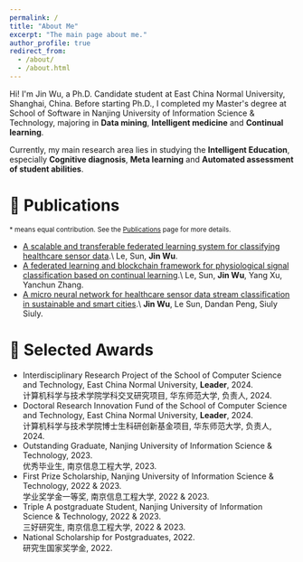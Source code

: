 ```yaml
---
permalink: /
title: "About Me"
excerpt: "The main page about me."
author_profile: true
redirect_from: 
  - /about/
  - /about.html
---
```


Hi! I'm Jin Wu, a Ph.D. Candidate student at East China Normal University, Shanghai, China. Before starting Ph.D., I completed my Master's degree at School of Software in Nanjing University of Information Science & Technology, majoring in **Data mining**, **Intelligent medicine** and **Continual learning**.

Currently, my main research area lies in studying the **Intelligent Education**, especially **Cognitive diagnosis**, **Meta learning** and **Automated assessment of student abilities**. 


🚀 Publications
======
<sub>\* means equal contribution. See the [Publications](/publications/) page for more details. </sub>

* [A scalable and transferable federated learning system for classifying healthcare sensor data](https://ieeexplore.ieee.org/abstract/document/9765749/).\\
Le, Sun, **Jin Wu**.
* [A federated learning and blockchain framework for physiological signal classification based on continual learning](https://www.sciencedirect.com/science/article/abs/pii/S0020025523001767).\\
Le, Sun, **Jin Wu**, Yang Xu, Yanchun Zhang.
* [A micro neural network for healthcare sensor data stream classification in sustainable and smart cities](https://onlinelibrary.wiley.com/doi/pdf/10.1155/2022/4270295).\\
**Jin Wu**, Le Sun, Dandan Peng, Siuly Siuly.


🏅️ Selected Awards
======

* Interdisciplinary Research Project of the School of Computer Science and Technology, East China Normal University, **Leader**, 2024.  
  计算机科学与技术学院学科交叉研究项目, 华东师范大学, 负责人, 2024.
* Doctoral Research Innovation Fund of the School of Computer Science and Technology, East China Normal University, **Leader**, 2024.  
  计算机科学与技术学院博士生科研创新基金项目, 华东师范大学, 负责人, 2024.
* Outstanding Graduate, Nanjing University of Information Science & Technology, 2023.  
  优秀毕业生, 南京信息工程大学, 2023.
* First Prize Scholarship, Nanjing University of Information Science & Technology, 2022 & 2023.  
  学业奖学金一等奖, 南京信息工程大学, 2022 & 2023.
* Triple A postgraduate Student, Nanjing University of Information Science & Technology, 2022 & 2023.  
  三好研究生, 南京信息工程大学, 2022 & 2023.
* National Scholarship for Postgraduates, 2022.  
  研究生国家奖学金, 2022.
